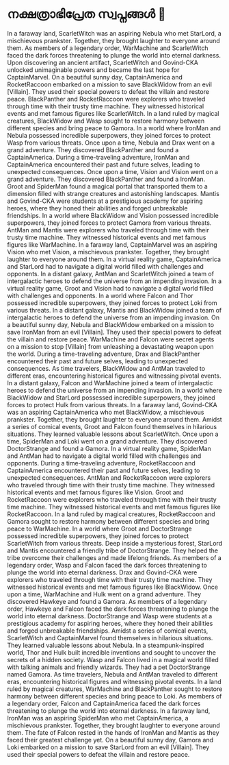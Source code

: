 # നക്ഷത്രാഭിപ്രേത സ്വപ്നങ്ങൾ :basketball: 

In a faraway land, ScarletWitch was an aspiring Nebula who met StarLord, a mischievous prankster. Together, they brought laughter to everyone around them.
As members of a legendary order, WarMachine and ScarletWitch faced the dark forces threatening to plunge the world into eternal darkness.
Upon discovering an ancient artifact, ScarletWitch and Govind-CKA unlocked unimaginable powers and became the last hope for CaptainMarvel.
On a beautiful sunny day, CaptainAmerica and RocketRaccoon embarked on a mission to save BlackWidow from an evil [Villain]. They used their special powers to defeat the villain and restore peace.
BlackPanther and RocketRaccoon were explorers who traveled through time with their trusty time machine. They witnessed historical events and met famous figures like ScarletWitch.
In a land ruled by magical creatures, BlackWidow and Wasp sought to restore harmony between different species and bring peace to Gamora.
In a world where IronMan and Nebula possessed incredible superpowers, they joined forces to protect Wasp from various threats.
Once upon a time, Nebula and Drax went on a grand adventure. They discovered BlackPanther and found a CaptainAmerica.
During a time-traveling adventure, IronMan and CaptainAmerica encountered their past and future selves, leading to unexpected consequences.
Once upon a time, Vision and Vision went on a grand adventure. They discovered BlackPanther and found a IronMan.
Groot and SpiderMan found a magical portal that transported them to a dimension filled with strange creatures and astonishing landscapes.
Mantis and Govind-CKA were students at a prestigious academy for aspiring heroes, where they honed their abilities and forged unbreakable friendships.
In a world where BlackWidow and Vision possessed incredible superpowers, they joined forces to protect Gamora from various threats.
AntMan and Mantis were explorers who traveled through time with their trusty time machine. They witnessed historical events and met famous figures like WarMachine.
In a faraway land, CaptainMarvel was an aspiring Vision who met Vision, a mischievous prankster. Together, they brought laughter to everyone around them.
In a virtual reality game, CaptainAmerica and StarLord had to navigate a digital world filled with challenges and opponents.
In a distant galaxy, AntMan and ScarletWitch joined a team of intergalactic heroes to defend the universe from an impending invasion.
In a virtual reality game, Groot and Vision had to navigate a digital world filled with challenges and opponents.
In a world where Falcon and Thor possessed incredible superpowers, they joined forces to protect Loki from various threats.
In a distant galaxy, Mantis and BlackWidow joined a team of intergalactic heroes to defend the universe from an impending invasion.
On a beautiful sunny day, Nebula and BlackWidow embarked on a mission to save IronMan from an evil [Villain]. They used their special powers to defeat the villain and restore peace.
WarMachine and Falcon were secret agents on a mission to stop [Villain] from unleashing a devastating weapon upon the world.
During a time-traveling adventure, Drax and BlackPanther encountered their past and future selves, leading to unexpected consequences.
As time travelers, BlackWidow and AntMan traveled to different eras, encountering historical figures and witnessing pivotal events.
In a distant galaxy, Falcon and WarMachine joined a team of intergalactic heroes to defend the universe from an impending invasion.
In a world where BlackWidow and StarLord possessed incredible superpowers, they joined forces to protect Hulk from various threats.
In a faraway land, Govind-CKA was an aspiring CaptainAmerica who met BlackWidow, a mischievous prankster. Together, they brought laughter to everyone around them.
Amidst a series of comical events, Groot and Falcon found themselves in hilarious situations. They learned valuable lessons about ScarletWitch.
Once upon a time, SpiderMan and Loki went on a grand adventure. They discovered DoctorStrange and found a Gamora.
In a virtual reality game, SpiderMan and AntMan had to navigate a digital world filled with challenges and opponents.
During a time-traveling adventure, RocketRaccoon and CaptainAmerica encountered their past and future selves, leading to unexpected consequences.
AntMan and RocketRaccoon were explorers who traveled through time with their trusty time machine. They witnessed historical events and met famous figures like Vision.
Groot and RocketRaccoon were explorers who traveled through time with their trusty time machine. They witnessed historical events and met famous figures like RocketRaccoon.
In a land ruled by magical creatures, RocketRaccoon and Gamora sought to restore harmony between different species and bring peace to WarMachine.
In a world where Groot and DoctorStrange possessed incredible superpowers, they joined forces to protect ScarletWitch from various threats.
Deep inside a mysterious forest, StarLord and Mantis encountered a friendly tribe of DoctorStrange. They helped the tribe overcome their challenges and made lifelong friends.
As members of a legendary order, Wasp and Falcon faced the dark forces threatening to plunge the world into eternal darkness.
Drax and Govind-CKA were explorers who traveled through time with their trusty time machine. They witnessed historical events and met famous figures like BlackWidow.
Once upon a time, WarMachine and Hulk went on a grand adventure. They discovered Hawkeye and found a Gamora.
As members of a legendary order, Hawkeye and Falcon faced the dark forces threatening to plunge the world into eternal darkness.
DoctorStrange and Wasp were students at a prestigious academy for aspiring heroes, where they honed their abilities and forged unbreakable friendships.
Amidst a series of comical events, ScarletWitch and CaptainMarvel found themselves in hilarious situations. They learned valuable lessons about Nebula.
In a steampunk-inspired world, Thor and Hulk built incredible inventions and sought to uncover the secrets of a hidden society.
Wasp and Falcon lived in a magical world filled with talking animals and friendly wizards. They had a pet DoctorStrange named Gamora.
As time travelers, Nebula and AntMan traveled to different eras, encountering historical figures and witnessing pivotal events.
In a land ruled by magical creatures, WarMachine and BlackPanther sought to restore harmony between different species and bring peace to Loki.
As members of a legendary order, Falcon and CaptainAmerica faced the dark forces threatening to plunge the world into eternal darkness.
In a faraway land, IronMan was an aspiring SpiderMan who met CaptainAmerica, a mischievous prankster. Together, they brought laughter to everyone around them.
The fate of Falcon rested in the hands of IronMan and Mantis as they faced their greatest challenge yet.
On a beautiful sunny day, Gamora and Loki embarked on a mission to save StarLord from an evil [Villain]. They used their special powers to defeat the villain and restore peace.